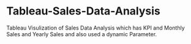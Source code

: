 # Tableau-Sales-Data-Analysis
Tableau Visulization of Sales Data Analysis which has KPI and Monthly Sales and Yearly Sales and also used a dynamic Parameter.
